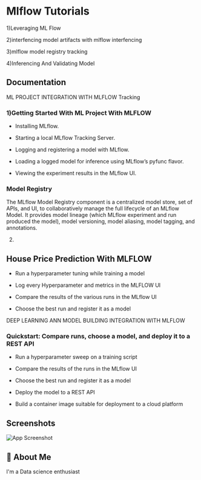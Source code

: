 
# Mlflow Tutorials

1)Leveraging ML Flow

2)interfencing model artifacts with mlflow interfencing

3)mlflow model registry tracking

4)Inferencing And Validating Model


## Documentation

ML PROJECT INTEGRATION WITH MLFLOW Tracking


### 1)Getting Started With ML Project With MLFLOW

- Installing MLflow.

- Starting a local MLflow Tracking Server.

- Logging and registering a model with MLflow.

- Loading a logged model for inference using MLflow’s pyfunc flavor.

- Viewing the experiment results in the MLflow UI.


### Model Registry

The MLflow Model Registry component is a centralized model store, set of APIs, and UI, to collaboratively manage the full lifecycle of an MLflow Model. It provides model lineage (which MLflow experiment and run produced the model), model versioning, model aliasing, model tagging, and annotations.

2)
## House Price Prediction With MLFLOW
 

- Run a hyperparameter tuning while training a model
- Log every Hyperparameter and metrics in the MLFLOW UI 

- Compare the results of the various runs in the MLflow UI

- Choose the best run and register it as a model



DEEP LEARNING ANN MODEL BUILDING INTEGRATION WITH MLFLOW 

### Quickstart: Compare runs, choose a model, and deploy it to a REST API


- Run a hyperparameter sweep on a training script

- Compare the results of the runs in the MLflow UI

- Choose the best run and register it as a model

- Deploy the model to a REST API

- Build a container image suitable for deployment to a cloud platform

## Screenshots

![App Screenshot](https://via.placeholder.com/468x300?text=App+Screenshot+Here)


## 🚀 About Me
I'm a Data science enthusiast

